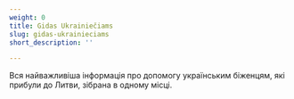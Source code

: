```yaml
---
weight: 0
title: Gidas Ukrainiečiams
slug: gidas-ukrainieciams
short_description: ''

---
```

Вся найважливіша інформація про допомогу українським біженцям, які прибули до Литви, зібрана в одному місці.